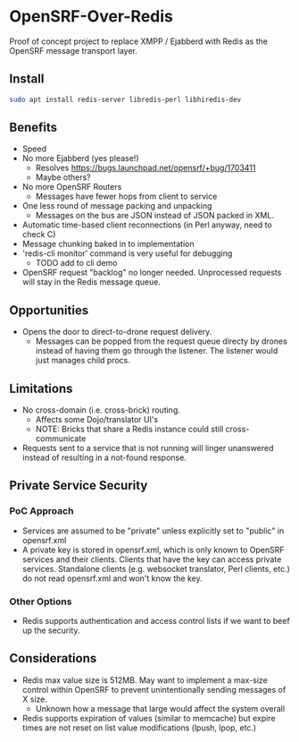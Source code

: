 # OpenSRF-Over-Redis

Proof of concept project to replace XMPP / Ejabberd with Redis as the
OpenSRF message transport layer.

## Install
```sh
sudo apt install redis-server libredis-perl libhiredis-dev
```

## Benefits

* Speed
* No more Ejabberd (yes please!)
  * Resolves https://bugs.launchpad.net/opensrf/+bug/1703411 
  * Maybe others?
* No more OpenSRF Routers
  * Messages have fewer hops from client to service
* One less round of message packing and unpacking
  * Messages on the bus are JSON instead of JSON packed in XML.
* Automatic time-based client reconnections (in Perl anyway, need to check C)
* Message chunking baked in to implementation
* 'redis-cli monitor' command is very useful for debugging
  * TODO add to cli demo
* OpenSRF request "backlog" no longer needed.  Unprocessed requests
  will stay in the Redis message queue.

## Opportunities

* Opens the door to direct-to-drone request delivery.
  * Messages can be popped from the request queue directy by drones
    instead of having them go through the listener.  The listener would
    just manages child procs.

## Limitations

* No cross-domain (i.e. cross-brick) routing.
  * Affects some Dojo/translator UI's
  * NOTE: Bricks that share a Redis instance could still cross-communicate
* Requests sent to a service that is not running will linger unanswered
  instead of resulting in a not-found response.

## Private Service Security

### PoC Approach

* Services are assumed to be "private" unless explicitly set to "public"
  in opensrf.xml
* A private key is stored in opensrf.xml, which is only known to 
  OpenSRF services and their clients.  Clients that have the key can 
  access private services.  Standalone clients (e.g. websocket translator,
  Perl clients, etc.) do not read opensrf.xml and won't know the key.

### Other Options

* Redis supports authentication and access control lists if we want
  to beef up the security.

## Considerations

* Redis max value size is 512MB.  May want to implement a max-size control
  within OpenSRF to prevent unintentionally sending messages of X size.
  * Unknown how a message that large would affect the system overall
* Redis supports expiration of values (similar to memcache) but expire
  times are not reset on list value modifications (lpush, lpop, etc.)

